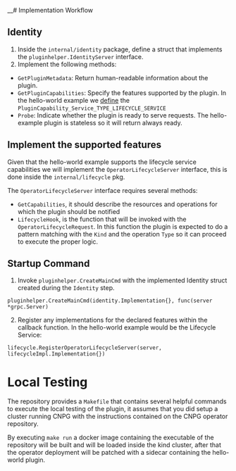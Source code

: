 __# Implementation Workflow

## Identity

1. Inside the `internal/identity` package, define a struct that implements the `pluginhelper.IdentityServer` interface.
2. Implement the following methods:
  - `GetPluginMetadata`: Return human-readable information about the plugin.
  - `GetPluginCapabilities`: Specify the features supported by the plugin. 
In the hello-world example we [define](internal/lifecycle/lifecycle.go) the `PluginCapability_Service_TYPE_LIFECYCLE_SERVICE`
  - `Probe`: Indicate whether the plugin is ready to serve requests. The hello-example plugin is stateless so it will return
always ready.

## Implement the supported features

Given that the hello-world example supports the lifecycle service capabilities we will implement the `OperatorLifecycleServer` interface, this is done
inside the `internal/lifecycle` pkg.

The `OperatorLifecycleServer` interface requires several methods:
- `GetCapabilities`, it should describe the resources and operations for which the plugin should be notified
- `LifecycleHook`, is the function that will be invoked with the `OperatorLifecycleRequest`. In this function the plugin is expected
to do a pattern matching with the `Kind` and the operation `Type` so it can proceed to execute the proper logic.


## Startup Command

1. Invoke `pluginhelper.CreateMainCmd` with the implemented Identity struct created during the `Identity` step.
```
pluginhelper.CreateMainCmd(identity.Implementation{}, func(server *grpc.Server)
```
2. Register any implementations for the declared features within the callback function. In the hello-world example would be the
Lifecycle Service:
```
lifecycle.RegisterOperatorLifecycleServer(server, lifecycleImpl.Implementation{})
```

# Local Testing

The repository provides a `Makefile` that contains several helpful commands to execute the local testing of the plugin,
it assumes that you did setup a cluster running CNPG with the instructions contained on the CNPG operator repository.

By executing `make run` a docker image containing the executable of the repository will be built and will be loaded inside
the kind cluster, after that the operator deployment will be patched with a sidecar containing the hello-world
plugin.

